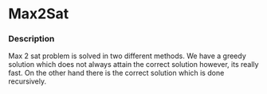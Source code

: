 # Max2Sat

### Description
Max 2 sat problem is solved in two different methods. We have a greedy solution which does not always attain the correct solution however, its really fast.
On the other hand there is the correct solution which is done recursively.
